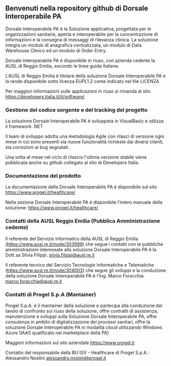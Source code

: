 ## Benvenuti nella repository github di Dorsale Interoperabile PA 

Dorsale Interoperabile PA è la Soluzione applicativa, progettata per le organizzazioni sanitarie, aperta e interoperabile per la concentrazione di informazioni e la consegna di messaggi di rilevanza clinica. La soluzione integra un modulo di anagrafica centralizzata, un modulo di Data Warehouse Clinico ed un modulo di Order Entry.

Dorsale Interoperabile PA è disponibile in riuso, con azienda cedente la AUSL di Reggio Emilia, secondo le linee guida italiane.

L'AUSL di Reggio Emilia è titolare della soluzione Dorsale Interoperabile PA e la rende disponibile sotto licenza EUPL1.2 come indicato nel file LICENZA

Per maggiori informazioni sulle applicazioni in riuso si rimanda al sito https://developers.italia.it/it/software/ 

### Gestione del codice sorgente e del tracking del progetto

La soluzione Dorsale Interoperabile PA è sviluppata in VisualBasic e utilizza il framework .NET 

Il team di sviluppo adotta una metodologia Agile con rilasci di versione ogni mese in cui sono presenti sia nuove funzionalità richieste dai diversi clienti, sia correzioni ai bug segnalati. 

Una volta al mese nel ciclo di rilascio l'ultima versione stabile viene pubblicata anche su github collegato al sito di Developers Italia.

### Documentazione del prodotto

La documentazione della Dorsale Interoperabile PA è disponibile sul sito https://www.progel.it/healthcare/ 

Nella sezione Dorsale Interoperabile PA è disponibile l'intero manuale della soluzione: https://www.progel.it/healthcare/

### Contatti della AUSL Reggio Emilia (Pubblica Amministrazione cedente) 

Il referente del Servizio Informatico della AUSL di Reggio Emilia (https://www.ausl.re.it/node/303999) che segue i contatti con le pubbliche amministrazioni interessate alla soluzione Dorsale Interoperabile PA è la Dott.sa Silvia Filippi.
silvia.filippi@ausl.re.it

Il referente tecnico del Servizio Tecnologie Informatiche e Telematiche (https://www.ausl.re.it/node/304003) che segue gli sviluppi e la conduzione della soluzione Dorsale Interoperabile PA è l'Ing. Marco Foracchia.
marco.foracchia@ausl.re.it

### Contatti di Progel S.p.A (Mantainer) 

Progel S.p.A. è il mantainer della soluzione e partecipa alla conduzione del tavolo di confronto sul riuso della soluzione, offre contratti di assistenza, manutenzione e sviluppi sulla Soluzione Dorsale Interoperabile PA, offre consulenza in ambito di digitalizzazione dei processi sanitari,
offre la soluzione Dorsale Interoperabile PA in modalità cloud utilizzando Windows Azure (IAAS qualificato nei marketplace della PA) 

Maggiori informazioni sul sito aziendale https://www.progel.it

Contatto del responsabile della BU ISV - Healthcare di Progel S.p.A.: Alessandro Nostini alessandro.nostini@progel.it 
